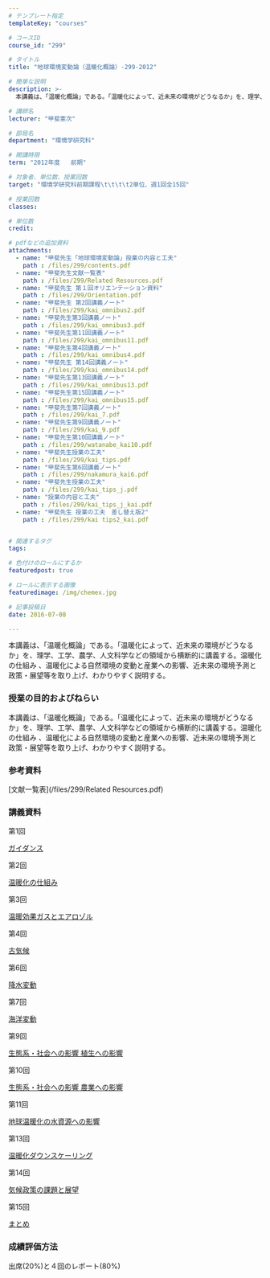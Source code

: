 ```yaml
---
# テンプレート指定
templateKey: "courses"

# コースID
course_id: "299"

# タイトル
title: "地球環境変動論（温暖化概論）-299-2012"

# 簡単な説明
description: >-
  本講義は、「温暖化概論」である。「温暖化によって、近未来の環境がどうなるか」を、理学、工学、農学、人文科学などの領域から横断的に講義する。温暖化の仕組み 、温暖化による自然環境の変動と産業への影響、近...

# 講師名
lecturer: "甲斐憲次"

# 部局名
department: "環境学研究科"

# 開講時限
term: "2012年度	前期"

# 対象者、単位数、授業回数
target: "環境学研究科前期課程\t\t\t\t2単位、週1回全15回"

# 授業回数
classes: 

# 単位数
credit: 

# pdfなどの追加資料
attachments: 
  - name: "甲斐先生「地球環境変動論」授業の内容と工夫" 
    path : /files/299/contents.pdf
  - name: "甲斐先生文献一覧表" 
    path : /files/299/Related Resources.pdf
  - name: "甲斐先生 第１回オリエンテーション資料" 
    path : /files/299/Orientation.pdf
  - name: "甲斐先生 第2回講義ノート" 
    path : /files/299/kai_omnibus2.pdf
  - name: "甲斐先生第3回講義ノート" 
    path : /files/299/kai_omnibus3.pdf
  - name: "甲斐先生第11回講義ノート" 
    path : /files/299/kai_omnibus11.pdf
  - name: "甲斐先生第4回講義ノート" 
    path : /files/299/kai_omnibus4.pdf
  - name: "甲斐先生 第14回講義ノート" 
    path : /files/299/kai_omnibus14.pdf
  - name: "甲斐先生第13回講義ノート" 
    path : /files/299/kai_omnibus13.pdf
  - name: "甲斐先生第15回講義ノート" 
    path : /files/299/kai_omnibus15.pdf
  - name: "甲斐先生第7回講義ノート" 
    path : /files/299/kai_7.pdf
  - name: "甲斐先生第9回講義ノート" 
    path : /files/299/kai_9.pdf
  - name: "甲斐先生第10回講義ノート" 
    path : /files/299/watanabe_kai10.pdf
  - name: "甲斐先生授業の工夫" 
    path : /files/299/kai_tips.pdf
  - name: "甲斐先生第6回講義ノート" 
    path : /files/299/nakamura_kai6.pdf
  - name: "甲斐先生授業の工夫" 
    path : /files/299/kai_tips_j.pdf
  - name: "授業の内容と工夫" 
    path : /files/299/kai_tips_j_kai.pdf
  - name: "甲斐先生 授業の工夫　差し替え版2" 
    path : /files/299/kai tips2_kai.pdf


# 関連するタグ
tags:

# 色付けのロールにするか
featuredpost: true

# ロールに表示する画像
featuredimage: /img/chemex.jpg

# 記事投稿日
date: 2016-07-08

---
```

本講義は、「温暖化概論」である。「温暖化によって、近未来の環境がどうなるか」を、理学、工学、農学、人文科学などの領域から横断的に講義する。温暖化の仕組み 、温暖化による自然環境の変動と産業への影響、近未来の環境予測と政策・展望等を取り上げ、わかりやすく説明する。


### 授業の目的およびねらい

本講義は、「温暖化概論」である。「温暖化によって、近未来の環境がどうなるか」を、理学、工学、農学、人文科学などの領域から横断的に講義する。温暖化の仕組み 、温暖化による自然環境の変動と産業への影響、近未来の環境予測と政策・展望等を取り上げ、わかりやすく説明する。 

### 参考資料


[文献一覧表](/files/299/Related Resources.pdf) 

### 講義資料

第1回


[ガイダンス](/files/299/Orientation.pdf) 

第2回


[温暖化の仕組み](/files/299/kai_omnibus2.pdf) 

第3回


[温暖効果ガスとエアロゾル](/files/299/kai_omnibus3.pdf) 

第4回


[古気候](/files/299/kai_omnibus4.pdf) 

第6回


[降水変動](/files/299/nakamura_kai6.pdf) 

第7回


[海洋変動](/files/299/kai_7.pdf) 

第9回


[生態系・社会への影響 植生への影響](/files/299/kai_9.pdf) 

第10回


[生態系・社会への影響 農業への影響](/files/299/watanabe_kai10.pdf) 

第11回


[地球温暖化の水資源への影響](/files/299/kai_omnibus11.pdf) 

第13回


[温暖化ダウンスケーリング](/files/299/kai_omnibus13.pdf) 

第14回


[気候政策の課題と展望](/files/299/kai_omnibus14.pdf) 

第15回


[まとめ](/files/299/kai_omnibus15.pdf) 

### 成績評価方法

出席(20%)と４回のレポート(80%)
